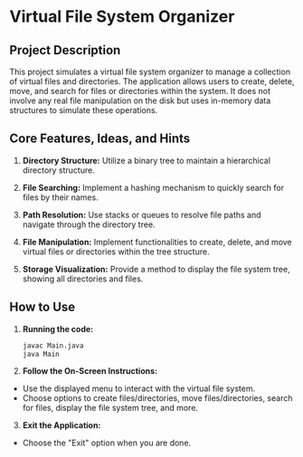 # Virtual File System Organizer

## Project Description

This project simulates a virtual file system organizer to manage a collection of virtual files and directories. The application allows users to create, delete, move, and search for files or directories within the system. It does not involve any real file manipulation on the disk but uses in-memory data structures to simulate these operations.

## Core Features, Ideas, and Hints

1. **Directory Structure:** Utilize a binary tree to maintain a hierarchical directory structure.

2. **File Searching:** Implement a hashing mechanism to quickly search for files by their names.

3. **Path Resolution:** Use stacks or queues to resolve file paths and navigate through the directory tree.

4. **File Manipulation:** Implement functionalities to create, delete, and move virtual files or directories within the tree structure.

5. **Storage Visualization:** Provide a method to display the file system tree, showing all directories and files.


## How to Use

1. **Running the code:**
   ```bash
   javac Main.java
   java Main
   ```

2. **Follow the On-Screen Instructions:**

- Use the displayed menu to interact with the virtual file system.
- Choose options to create files/directories, move files/directories, search for files, display the file system tree, and more.

3. **Exit the Application:**

- Choose the "Exit" option when you are done.

